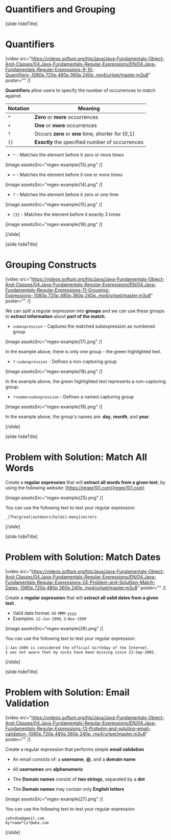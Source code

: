 # Quantifiers and Grouping

[slide hideTitle]

# Quantifiers

[video src="https://videos.softuni.org/hls/Java/Java-Fundamentals-Object-And-Classes/04.Java-Fundamentals-Regular-Expressions/EN/04.Java-Fundamentals-Regular-Expressions-9-10-Quantifiers-,1080p,720p,480p,360p,240p,.mp4/urlset/master.m3u8" poster="" /]

**Quantifiers** allow users to specify the number of occurrences to match against. 

| **Notation** | **Meaning** |
| --- | --- |
|`*`|**Zero** or **more** occurrences|
|`+`|**One** or **more** occurrences|
|`?`|Occurs **zero** or **one** time, shorter for {0,1}|
|`{}`|**Exactly** the specified number of occurrences|

- `*` - Matches the element before it zero or more times

[image assetsSrc="regex-example(13).png" /]

- `+` - Matches the element before it one or more times

[image assetsSrc="regex-example(14).png" /]

- `?` - Matches the element before it zero or one time

[image assetsSrc="regex-example(15).png" /]

- `{3}` - Matches the element before it exactly 3 times

[image assetsSrc="regex-example(16).png" /]

[/slide]

[slide hideTitle]

# Grouping Constructs

[video src="https://videos.softuni.org/hls/Java/Java-Fundamentals-Object-And-Classes/04.Java-Fundamentals-Regular-Expressions/EN/04.Java-Fundamentals-Regular-Expressions-11-Grouping-Expressions-,1080p,720p,480p,360p,240p,.mp4/urlset/master.m3u8" poster="" /]

We can split a regular expression into **groups** and we can use these groups to **extract information** about **part of the match**.

- `subexpression` - Captures the matched subexpression as numbered group

[image assetsSrc="regex-example(17).png" /]

In the example above, there is only one group - the green highlighted text.

- `?:subexpression` - Defines a non-capturing group

[image assetsSrc="regex-example(18).png" /]

In the example above, the green highlighted text represents a non-capturing group.

- `?<name>subexpression` - Defines a named capturing group

[image assetsSrc="regex-example(19).png" /]

In the example above, the group's names are: **day**, **month**, and **year**.

[/slide]

[slide hideTitle]
# Problem with Solution: Match All Words

Create a **regular expression** that will **extract all words from a given text**, by using the following website: [https://regex101.com](regex101.com)

[image assetsSrc="regex-example(25).png" /]

You can use the following text to test your regular expression:

```
_|The|great|outdoors|holds|~many|secrets
```

[/slide]

[slide hideTitle]
# Problem with Solution: Match Dates

[video src="https://videos.softuni.org/hls/Java/Java-Fundamentals-Object-And-Classes/04.Java-Fundamentals-Regular-Expressions/EN/04.Java-Fundamentals-Regular-Expressions-24-Problem-and-Soluttion-Match-Dates-,1080p,720p,480p,360p,240p,.mp4/urlset/master.m3u8" poster="" /]

Create a **regular expression** that will **extract all valid dates from a given text**.

- Valid date format: `dd-MMM-yyyy`
- Examples: `12-Jun-1999`, `3-Nov-1999`

[image assetsSrc="regex-example(26).png" /]

You can use the following text to test your regular expression:

```
1-Jan-1989 is considered the official birthday of the Internet.
I was not aware that my socks have been missing since 23-Sep-2005.
```

[/slide]

[slide hideTitle]
# Problem with Solution: Email Validation

[video src="https://videos.softuni.org/hls/Java/Java-Fundamentals-Object-And-Classes/04.Java-Fundamentals-Regular-Expressions/EN/04.Java-Fundamentals-Regular-Expressions-13-Probelm-and-solution-email-validation-,1080p,720p,480p,360p,240p,.mp4/urlset/master.m3u8" poster="" /]

 Create a regular expression that performs simple **email validation**

- An email consists of: a **username**, **@**, and a **domain name**

- All **usernames** are **alphanumeric**

- The **Domain names** consist of **two strings**, separated by a **dot**

- The **Domain names** may contain only **English letters**

[image assetsSrc="regex-example(27).png" /]

You can use the following text to test your regular expression:

```
johndoe@gmail.com
my*name*is*@who.com
```

[/slide]
